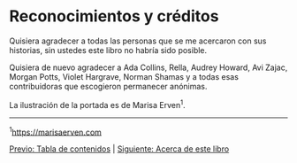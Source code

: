 # Reconocimientos y créditos

Quisiera agradecer a todas las personas que se me acercaron con sus historias,
sin ustedes este libro no habría sido posible.

Quisiera de nuevo agradecer a Ada Collins, Rella, Audrey Howard, Avi Zajac,
Morgan Potts, Violet Hargrave, Norman Shamas y a todas esas contribuidoras que
escogieron permanecer anónimas.

La ilustración de la portada es de Marisa Erven<sup>1</sup>.

***

<sup>1</sup>https://marisaerven.com

[Previo: Tabla de contenidos](README.md) | [Siguiente: Acerca de este libro](acerca-del-libro.md)
